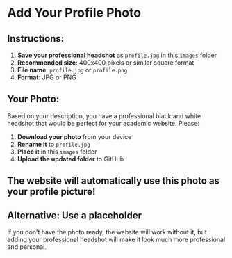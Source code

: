 # Add Your Profile Photo

## Instructions:

1. **Save your professional headshot** as `profile.jpg` in this `images` folder
2. **Recommended size**: 400x400 pixels or similar square format
3. **File name**: `profile.jpg` or `profile.png`
4. **Format**: JPG or PNG

## Your Photo:
Based on your description, you have a professional black and white headshot that would be perfect for your academic website. Please:

1. **Download your photo** from your device
2. **Rename it** to `profile.jpg`
3. **Place it** in this `images` folder
4. **Upload the updated folder** to GitHub

## The website will automatically use this photo as your profile picture!

## Alternative: Use a placeholder
If you don't have the photo ready, the website will work without it, but adding your professional headshot will make it look much more professional and personal.
